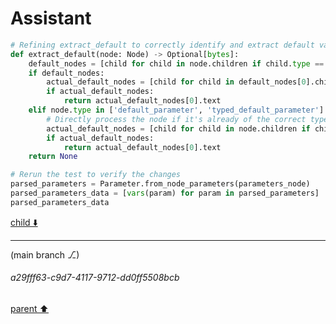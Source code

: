 # Assistant

```python
# Refining extract_default to correctly identify and extract default value nodes
def extract_default(node: Node) -> Optional[bytes]:
    default_nodes = [child for child in node.children if child.type == 'default_parameter' or child.type == 'typed_default_parameter']
    if default_nodes:
        actual_default_nodes = [child for child in default_nodes[0].children if child.type not in ['identifier', ':', '=']]
        if actual_default_nodes:
            return actual_default_nodes[0].text
    elif node.type in ['default_parameter', 'typed_default_parameter']:
        # Directly process the node if it's already of the correct type
        actual_default_nodes = [child for child in node.children if child.type not in ['identifier', ':', '=']]
        if actual_default_nodes:
            return actual_default_nodes[0].text
    return None

# Rerun the test to verify the changes
parsed_parameters = Parameter.from_node_parameters(parameters_node)
parsed_parameters_data = [vars(param) for param in parsed_parameters]
parsed_parameters_data
```

[child ⬇️](#a29fff63-c9d7-4117-9712-dd0ff5508bcb)

---

(main branch ⎇)
###### a29fff63-c9d7-4117-9712-dd0ff5508bcb
[parent ⬆️](#70bec5e2-ec52-46f0-893b-59e56483fdff)
